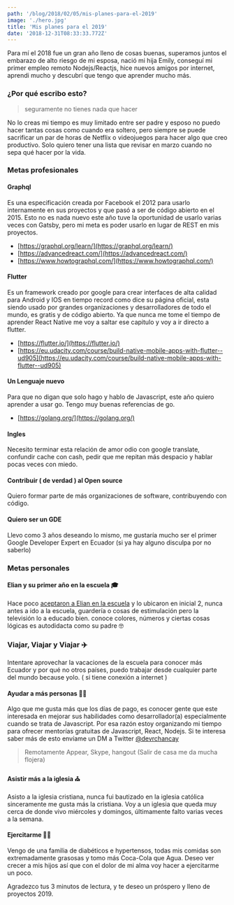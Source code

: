 ```yaml
---
path: '/blog/2018/02/05/mis-planes-para-el-2019'
image: './hero.jpg'
title: 'Mis planes para el 2019'
date: '2018-12-31T08:33:33.772Z'
---
```


Para mí el 2018 fue un gran año lleno de cosas buenas, superamos juntos el embarazo de alto riesgo de mi esposa, nació mi hija Emily, conseguí mi primer empleo remoto Nodejs/Reactjs, hice nuevos amigos por internet, aprendi mucho y descubrí que tengo que aprender mucho más.

### ¿Por qué escribo esto?

> seguramente no tienes nada que hacer

No lo creas mi tiempo es muy limitado entre ser padre y esposo no puedo hacer tantas cosas como cuando era soltero, pero siempre se puede sacrificar un par de horas de Netflix o videojuegos para hacer algo que creo productivo. Solo quiero tener una lista que revisar en marzo cuando no sepa qué hacer por la vida.

### Metas profesionales

#### Graphql

Es una especificación creada por Facebook el 2012 para usarlo internamente en sus proyectos y que pasó a ser de código abierto en el 2015. Esto no es nada nuevo este año tuve la oportunidad de usarlo varias veces con Gatsby, pero mi meta es poder usarlo en lugar de REST en mis proyectos.

- [https://graphql.org/learn/](https://graphql.org/learn/)
- [https://advancedreact.com/](https://advancedreact.com/)
- [https://www.howtographql.com/](https://www.howtographql.com/)

#### Flutter

Es un framework creado por google para crear interfaces de alta calidad para Android y IOS en tiempo record como dice su página oficial, esta siendo usado por grandes organizaciones y desarrolladores de todo el mundo, es gratis y de código abierto. Ya que nunca me tome el tiempo de aprender React Native me voy a saltar ese capitulo y voy a ir directo a flutter.

- [https://flutter.io/](https://flutter.io/)
- [https://eu.udacity.com/course/build-native-mobile-apps-with-flutter--ud905](https://eu.udacity.com/course/build-native-mobile-apps-with-flutter--ud905)

#### Un Lenguaje nuevo

Para que no digan que solo hago y hablo de Javascript, este año quiero aprender a usar go. Tengo muy buenas referencias de go.

- [https://golang.org/](https://golang.org/)

#### Ingles

Necesito terminar esta relación de amor odio con google translate, confundir cache con cash, pedir que me repitan más despacio y hablar pocas veces con miedo.

#### Contribuir ( de verdad ) al Open source

Quiero formar parte de más organizaciones de software, contribuyendo con código.

#### Quiero ser un GDE

Llevo como 3 años deseando lo mismo, me gustaría mucho ser el primer Google Developer Expert en Ecuador (si ya hay alguno disculpa por no saberlo)

### Metas personales

#### Elian y su primer año en la escuela 🎓

Hace poco [aceptaron a Elian en la escuela](https://www.instagram.com/p/BqM9b9fBXyh/) y lo ubicaron en inicial 2, nunca antes a ido a la escuela, guardería o cosas de estimulación pero la televisión lo a educado bien. conoce colores, números y ciertas cosas lógicas es autodidacta como su padre 🤓

### Viajar, Viajar y Viajar ✈️

Intentare aprovechar la vacaciones de la escuela para conocer más Ecuador y por qué no otros países, puedo trabajar desde cualquier parte del mundo because yolo. ( si tiene conexión a internet )

#### Ayudar a más personas 👨‍💻

Algo que me gusta más que los días de pago, es conocer gente que este interesada en mejorar sus habilidades como desarrollador(a) especialmente cuando se trata de Javascript. Por esa razón estoy organizando mi tiempo para ofrecer mentorías gratuitas de Javascript, React, Nodejs. Si te interesa saber más de esto envíame un DM a Twitter [@devrchancay](https://twitter.com/@devrchancay)

> Remotamente Appear, Skype, hangout (Salir de casa me da mucha flojera)

#### Asistir más a la iglesia ⛪️

Asisto a la iglesia cristiana, nunca fui bautizado en la iglesia católica sinceramente me gusta más la cristiana. Voy a un iglesia que queda muy cerca de donde vivo miércoles y domingos, últimamente falto varias veces a la semana.

#### Ejercitarme 🏃‍♂️

Vengo de una familia de diabéticos e hypertensos, todas mis comidas son extremadamente grasosas y tomo más Coca-Cola que Agua. Deseo ver crecer a mis hijos así que con el dolor de mi alma voy hacer a ejercitarme un poco.

Agradezco tus 3 minutos de lectura, y te deseo un próspero y lleno de proyectos 2019.
